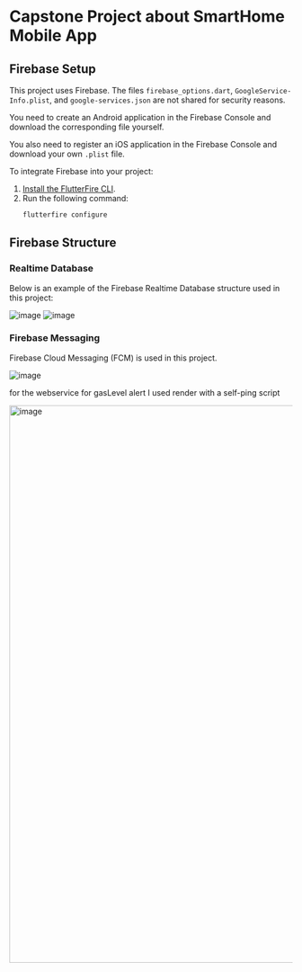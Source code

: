 # Capstone Project about SmartHome Mobile App


## Firebase Setup

This project uses Firebase. The files `firebase_options.dart`, `GoogleService-Info.plist`, and `google-services.json` are not shared for security reasons.

You need to create an Android application in the Firebase Console and download the corresponding file yourself.

You also need to register an iOS application in the Firebase Console and download your own `.plist` file.


To integrate Firebase into your project:

1. [Install the FlutterFire CLI](https://firebase.flutter.dev/docs/cli/).
2. Run the following command:
   ```bash
   flutterfire configure


## Firebase Structure

### Realtime Database

Below is an example of the Firebase Realtime Database structure used in this project:

![image](https://github.com/user-attachments/assets/a8d77085-b416-4a9a-bd7b-60a0cf268aa7)
![image](https://github.com/user-attachments/assets/146544fd-c868-4b31-b2e6-c4bff44bc201)


### Firebase Messaging
Firebase Cloud Messaging (FCM) is used in this project.

![image](https://github.com/user-attachments/assets/55d66f54-c9c5-4234-9254-014dc7ef612a)


for the webservice for gasLevel alert I used render with a self-ping script

<img width="2482" height="992" alt="image" src="https://github.com/user-attachments/assets/3cc5c0d3-24cf-4e10-84ca-f8454dfd96bf" />
